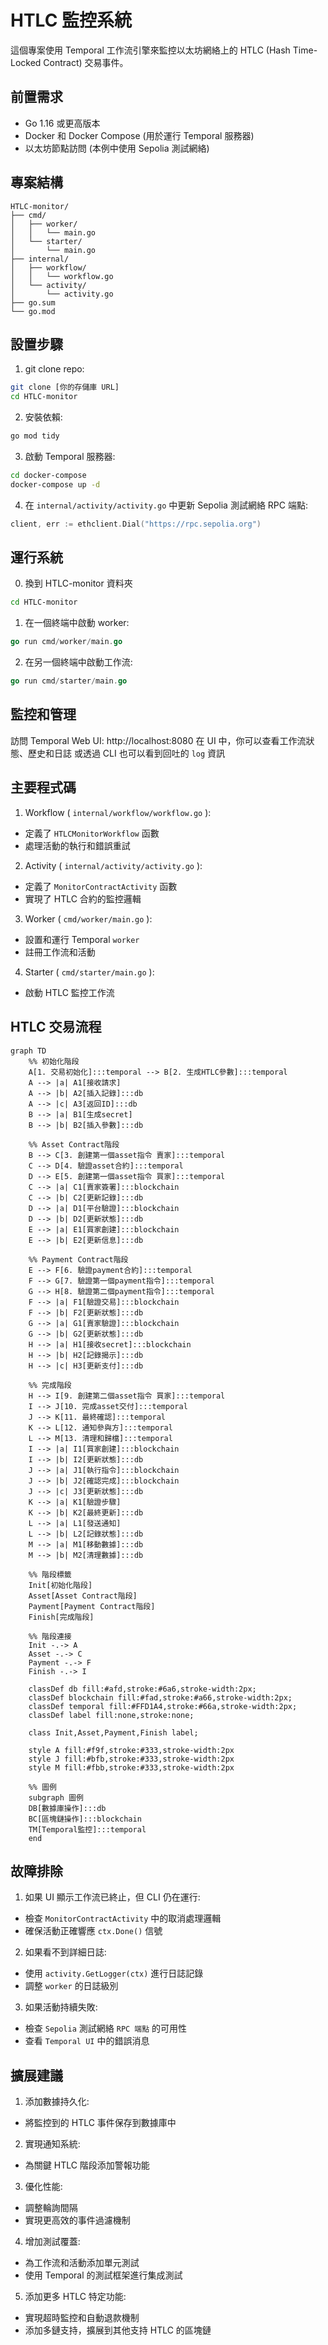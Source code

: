 # HTLC 監控系統

這個專案使用 Temporal 工作流引擎來監控以太坊網絡上的 HTLC (Hash Time-Locked Contract) 交易事件。

## 前置需求

- Go 1.16 或更高版本
- Docker 和 Docker Compose (用於運行 Temporal 服務器)
- 以太坊節點訪問 (本例中使用 Sepolia 測試網絡)

## 專案結構
```
HTLC-monitor/
├── cmd/
│   ├── worker/
│   │   └── main.go
│   └── starter/
│       └── main.go
├── internal/
│   ├── workflow/
│   │   └── workflow.go
│   └── activity/
│       └── activity.go
├── go.sum 
└── go.mod

```

## 設置步驟

1. git clone repo:
```sh
git clone [你的存儲庫 URL]
cd HTLC-monitor
```

2. 安裝依賴:
```sh
go mod tidy
```
3. 啟動 Temporal 服務器:
```sh
cd docker-compose
docker-compose up -d
```
4. 在 `internal/activity/activity.go` 中更新 Sepolia 測試網絡 RPC 端點:
```go
client, err := ethclient.Dial("https://rpc.sepolia.org")
```
## 運行系統
0. 換到 HTLC-monitor 資料夾
```sh
cd HTLC-monitor
```
1. 在一個終端中啟動 worker:
```go
go run cmd/worker/main.go
```

2. 在另一個終端中啟動工作流:
```go
go run cmd/starter/main.go
```

## 監控和管理

訪問 Temporal Web UI: http://localhost:8080
在 UI 中，你可以查看工作流狀態、歷史和日誌
或透過 CLI 也可以看到回吐的 `log` 資訊

## 主要程式碼

1. Workflow ( `internal/workflow/workflow.go` ):

- 定義了 `HTLCMonitorWorkflow` 函數
- 處理活動的執行和錯誤重試


2. Activity ( `internal/activity/activity.go` ):

- 定義了 `MonitorContractActivity` 函數
- 實現了 HTLC 合約的監控邏輯


3. Worker ( `cmd/worker/main.go` ):

- 設置和運行 Temporal `worker`
- 註冊工作流和活動


4. Starter ( `cmd/starter/main.go` ):

- 啟動 HTLC 監控工作流



## HTLC 交易流程
```mermaid
graph TD
    %% 初始化階段
    A[1. 交易初始化]:::temporal --> B[2. 生成HTLC參數]:::temporal
    A --> |a| A1[接收請求]
    A --> |b| A2[插入記錄]:::db
    A --> |c| A3[返回ID]:::db
    B --> |a| B1[生成secret]
    B --> |b| B2[插入參數]:::db

    %% Asset Contract階段
    B --> C[3. 創建第一個asset指令 賣家]:::temporal
    C --> D[4. 驗證asset合約]:::temporal
    D --> E[5. 創建第一個asset指令 買家]:::temporal
    C --> |a| C1[賣家簽署]:::blockchain
    C --> |b| C2[更新記錄]:::db
    D --> |a| D1[平台驗證]:::blockchain
    D --> |b| D2[更新狀態]:::db
    E --> |a| E1[買家創建]:::blockchain
    E --> |b| E2[更新信息]:::db

    %% Payment Contract階段
    E --> F[6. 驗證payment合約]:::temporal
    F --> G[7. 驗證第一個payment指令]:::temporal
    G --> H[8. 驗證第二個payment指令]:::temporal
    F --> |a| F1[驗證交易]:::blockchain
    F --> |b| F2[更新狀態]:::db
    G --> |a| G1[賣家驗證]:::blockchain
    G --> |b| G2[更新狀態]:::db
    H --> |a| H1[接收secret]:::blockchain
    H --> |b| H2[記錄揭示]:::db
    H --> |c| H3[更新支付]:::db

    %% 完成階段
    H --> I[9. 創建第二個asset指令 買家]:::temporal
    I --> J[10. 完成asset交付]:::temporal
    J --> K[11. 最終確認]:::temporal
    K --> L[12. 通知參與方]:::temporal
    L --> M[13. 清理和歸檔]:::temporal
    I --> |a| I1[買家創建]:::blockchain
    I --> |b| I2[更新狀態]:::db
    J --> |a| J1[執行指令]:::blockchain
    J --> |b| J2[確認完成]:::blockchain
    J --> |c| J3[更新狀態]:::db
    K --> |a| K1[驗證步驟]
    K --> |b| K2[最終更新]:::db
    L --> |a| L1[發送通知]
    L --> |b| L2[記錄狀態]:::db
    M --> |a| M1[移動數據]:::db
    M --> |b| M2[清理數據]:::db

    %% 階段標籤
    Init[初始化階段]
    Asset[Asset Contract階段]
    Payment[Payment Contract階段]
    Finish[完成階段]

    %% 階段連接
    Init -.-> A
    Asset -.-> C
    Payment -.-> F
    Finish -.-> I

    classDef db fill:#afd,stroke:#6a6,stroke-width:2px;
    classDef blockchain fill:#fad,stroke:#a66,stroke-width:2px;
    classDef temporal fill:#FFD1A4,stroke:#66a,stroke-width:2px;
    classDef label fill:none,stroke:none;
    
    class Init,Asset,Payment,Finish label;

    style A fill:#f9f,stroke:#333,stroke-width:2px
    style J fill:#bfb,stroke:#333,stroke-width:2px
    style M fill:#fbb,stroke:#333,stroke-width:2px

    %% 圖例
    subgraph 圖例
    DB[數據庫操作]:::db
    BC[區塊鏈操作]:::blockchain
    TM[Temporal監控]:::temporal
    end
```

## 故障排除

1. 如果 UI 顯示工作流已終止，但 CLI 仍在運行:

- 檢查 `MonitorContractActivity` 中的取消處理邏輯
- 確保活動正確響應 `ctx.Done()` 信號


2. 如果看不到詳細日誌:

- 使用 `activity.GetLogger(ctx)` 進行日誌記錄
- 調整 `worker` 的日誌級別


3. 如果活動持續失敗:

- 檢查 `Sepolia` 測試網絡 `RPC 端點` 的可用性
- 查看 `Temporal UI` 中的錯誤消息



## 擴展建議

1. 添加數據持久化:

- 將監控到的 HTLC 事件保存到數據庫中


2. 實現通知系統:

- 為關鍵 HTLC 階段添加警報功能


3. 優化性能:

- 調整輪詢間隔
- 實現更高效的事件過濾機制


4. 增加測試覆蓋:

- 為工作流和活動添加單元測試
- 使用 Temporal 的測試框架進行集成測試


5. 添加更多 HTLC 特定功能:

- 實現超時監控和自動退款機制
- 添加多鏈支持，擴展到其他支持 HTLC 的區塊鏈